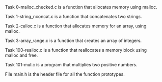 Task 0-malloc_checked.c is a function that allocates memory using malloc.

Task 1-string_nconcat.c is a function that concatenates two strings.

Task 2-calloc.c is a function that allocates memory for an array, using malloc.

Task 3-array_range.c is a function that creates an array of integers.

Task 100-realloc.c is a function that reallocates a memory block using malloc and free.

Task 101-mul.c is a program that multiplies two positive numbers.

File main.h is the header file for all the function prototypes.
